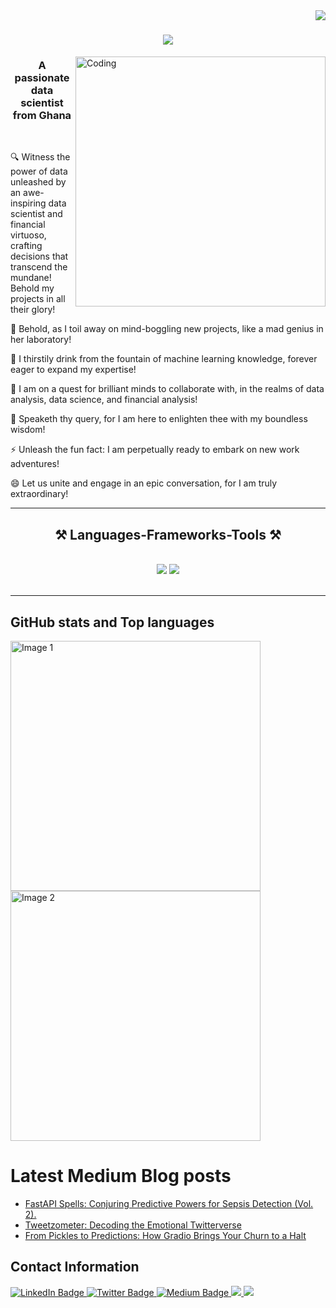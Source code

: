 <img align="right" src="https://visitor-badge.laobi.icu/badge?page_id=violetteallotey.violetteallotey" />

<h1 align="center">
    <img src="https://readme-typing-svg.herokuapp.com/?font=Righteous&size=35&center=true&vCenter=true&width=500&height=70&duration=4000&lines=Hi+There!+👋;+I'm+Violette+Allotey!;" />
</h1>
<img align="right" alt="Coding" width="400" src="https://media.giphy.com/media/v1.Y2lkPTc5MGI3NjExNm8ydmJkMGluMWk5eWpoYmgxcjdjYW94MmE2NjU5cmZqbmxiajlibiZlcD12MV9pbnRlcm5hbF9naWZfYnlfaWQmY3Q9Zw/dtB7kgF86VwZWY5Iee/giphy.gif">

<h3 align="center">A passionate data scientist from Ghana </h3>

<br/>

<div align="left">
 
  🔍 Witness the power of data unleashed by an awe-inspiring data scientist and financial virtuoso, crafting decisions that transcend the mundane! Behold my projects in all their glory!
   
 🔭 Behold, as I toil away on mind-boggling new projects, like a mad genius in her laboratory!
  
 🌱 I thirstily drink from the fountain of machine learning knowledge, forever eager to expand my expertise!
  
 👯 I am on a quest for brilliant minds to collaborate with, in the realms of data analysis, data science, and financial analysis!
  
 💬 Speaketh thy query, for I am here to enlighten thee with my boundless wisdom!
  
 ⚡ Unleash the fun fact: I am perpetually ready to embark on new work adventures!
  
 😄 Let us unite and engage in an epic conversation, for I am truly extraordinary!

 </div>

 

 <hr/>
 
<h2 align="center">⚒️ Languages-Frameworks-Tools ⚒️</h2>
<br/>
<div align="center">
    <img src="https://skillicons.dev/icons?i=vuejs,bootstrap,html,css,vscode,github,figma,notion,git" />
    <img src="https://skillicons.dev/icons?i=python,javascript,mongodb,django,mysql,flask,canva" /><br>
</div>

<br/>
<hr/>




## GitHub stats and Top languages
<div>
  <img src="https://github-readme-stats.vercel.app/api?username=violetteallotey&show_icons=true&theme=radical&layout=compact" alt="Image 1" width="400"/>

  <img src="https://github-readme-stats.vercel.app/api/top-langs/?username=violetteallotey&layout=compact&" alt="Image 2" width="400" />

</div>

# Latest Medium Blog posts
<!-- BLOG-POST-LIST:START -->
- [FastAPI Spells: Conjuring Predictive Powers for Sepsis Detection (Vol. 2).](https://medium.com/@violetteallotey/fastapi-spells-conjuring-predictive-powers-for-sepsis-detection-vol-2-118b0305bc98)
- [Tweetzometer: Decoding the Emotional Twitterverse](https://medium.com/@violetteallotey/tweetzometer-decoding-the-emotional-twitterverse-1c4bec4edcf2)
- [From Pickles to Predictions: How Gradio Brings Your Churn to a Halt](https://medium.com/@violetteallotey/the-art-of-keeping-customers-a-gradio-app-to-predict-customer-churn-29561620e97c)
<!-- BLOG-POST-LIST:END -->


## Contact Information

<div id="badges">
  <a href=https://www.linkedin.com/in/violette-naa-adoley-allotey-0330161a3>
    <img src="https://img.shields.io/badge/LinkedIn-blue?style=for-the-badge&logo=linkedin&logoColor=white" alt="LinkedIn Badge"/>
  </a>
  <a href=https://twitter.com/AlloteyViolette>
    <img src="https://img.shields.io/badge/Twitter-white?style=for-the-badge&logo=Twitter&logoColor=blue" alt="Twitter Badge"/>
  </a>
  <a href=https://medium.com/@violetteallotey>
    <img src="https://img.shields.io/badge/Medium-black?style=for-the-badge&logo=Medium&logoColor=white" alt="Medium Badge"/>
  </a>
   </a>
  <a href="https://adoley.my.canva.site/" target="_blank">
     <img src="https://img.shields.io/badge/Portfolio-FF5722?style=for-the-badge&logo=todoist&logoColor=white" target="_blank" /> <!-- sqlite, safari, google-chrome are other good icon options -->
  </a>
   </a>
   <a href="mailto:niovaley@gmail.com">
    <img src="https://img.shields.io/badge/Gmail-333333?style=for-the-badge&logo=gmail&logoColor=red" />
  </a>
</div>
